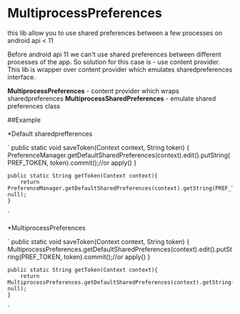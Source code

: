 MultiprocessPreferences
=======================

this lib allow you to use shared preferences between a few processes on android  api &lt; 11

Before android api 11 we can't use shared preferences between different processes of the app. 
So solution for this case is - use content provider. This lib is wrapper over content provider which emulates sharedpreferences interface.  

  

**MultiprocessPreferences** - content provider which wraps sharedpreferences 
**MultiprocessSharedPreferences** - emulate shared preferences class

##Example

*Default sharedprefferences  

`
	public static void saveToken(Context context, String token) {
		PreferenceManager.getDefaultSharedPreferences(context).edit().putString(PREF_TOKEN, token).commit();//or apply()
	}
	
	public static String getToken(Context context){
		return PreferenceManager.getDefaultSharedPreferences(context).getString(PREF_TOKEN, null);
	}
`

*MultiprocessPreferences

`
	public static void saveToken(Context context, String token) {
		MultiprocessPreferences.getDefaultSharedPreferences(context).edit().putString(PREF_TOKEN, token).commit();//or apply()
	}
	
	public static String getToken(Context context){
		return MultiprocessPreferences.getDefaultSharedPreferences(context).getString(PREF_TOKEN, null);
	}
`